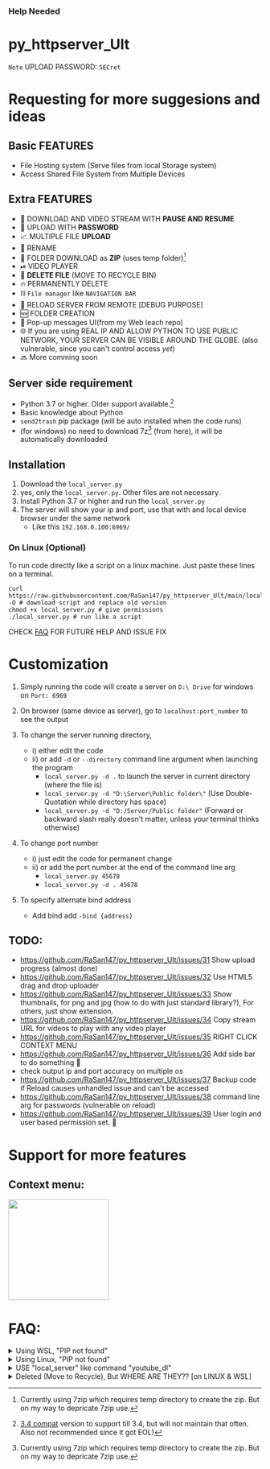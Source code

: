 ### Help Needed
# py_httpserver_Ult

` Note ` UPLOAD PASSWORD: `SECret`
# Requesting for more suggesions and ideas

Basic FEATURES
----------------------------------------------------------------
* File Hosting system (Serve files from local Storage system)
* Access Shared File System from Multiple Devices

 Extra FEATURES 
----------------------------------------------------------------
* 🔽 DOWNLOAD AND VIDEO STREAM WITH **PAUSE AND RESUME**
* 🔼 UPLOAD WITH **PASSWORD**
* 📈 MULTIPLE FILE **UPLOAD**
* 📝 RENAME
* 📁 FOLDER DOWNLOAD as **ZIP** (uses temp folder)[^1]
* ⏯ VIDEO PLAYER
* 🔁 **DELETE FILE** (MOVE TO RECYCLE BIN)
* 🔥 PERMANENTLY DELETE
* ⛓ `File manager` like `NAVIGATION BAR`
* 🧨 RELOAD SERVER FROM REMOTE [DEBUG PURPOSE]
* 🆕 FOLDER CREATION
* 💬 Pop-up messages UI(from my Web leach repo)
* 🌐 If you are using REAL IP AND ALLOW PYTHON TO USE PUBLIC NETWORK, YOUR SERVER CAN BE VISIBLE AROUND THE GLOBE. (also vulnerable, since you can't control access *yet*)
* 🔜 More comming soon

[^1]: Currently using 7zip which requires temp directory to create the zip. But on my way to depricate 7zip use.

Server side requirement
----------------------------------------------------------------
* Python 3.7 or higher. Older support available.[^2]
* Basic knowledge about Python
* `send2trash` pip package (will be auto installed when the code runs)
* (for windows) no need to download 7z[^1] (from here), it will be automatically downloaded

[^2]: [3.4 compat](https://github.com/RaSan147/py_httpserver_Ult/blob/main/src/local_server%20(py%7E3.4).py) version to support till 3.4, but will not maintain that often. Also not recommended since it got EOL)


Installation
----------------------------------------------------------------
1. Download the `local_server.py`
2. yes, only the `local_server.py`. Other files are not necessary.
3. Install Python 3.7 or higher and run the `local_server.py`
4. The server will show your ip and port, use that with and local device browser under the same network
   * Like this `192.168.0.100:6969/`

### On Linux (Optional)
To run code directly like a script on a linux machine. Just paste these lines on a terminal.
```
curl https://raw.githubusercontent.com/RaSan147/py_httpserver_Ult/main/local_server.py -O # download script and replace old version
chmod +x local_server.py # give permissions
./local_server.py # run like a script
```
CHECK [FAQ](#faq) FOR FUTURE HELP AND ISSUE FIX


# Customization
1. Simply running the code will create a server on `D:\ Drive` for windows on `Port: 6969`
1. On browser (same device as server), go to `localhost:port_number` to see the output
1. To change the server running directory, 
   - i) either edit the code  
   - ii) or add `-d` or `--directory` command line argument when launching the program
        - `local_server.py -d .` to launch the server in current directory (where the file is)
        - `local_server.py -d "D:\Server\Public folder\"`  (Use Double-Quotation while directory has space)
        - `local_server.py -d "D:/Server/Public folder"` (Forward or backward slash really doesn't matter, unless your terminal thinks otherwise)
 1. To change port number
    - i) just edit the code for permanent change  
    - ii) or add the port number at the end of the command line arg  
       -  `local_server.py 45678`
       -  `local_server.py -d . 45678`

1. To specify alternate bind address
    - Add bind add `-bind {address}`

 TODO:
--------------------------------------------------------------

* https://github.com/RaSan147/py_httpserver_Ult/issues/31 Show upload progress (almost done)
* https://github.com/RaSan147/py_httpserver_Ult/issues/32 Use HTML5 drag and drop uploader
* https://github.com/RaSan147/py_httpserver_Ult/issues/33 Show thumbnails, for png and jpg (how to do with just standard library?), For others, just show extension.
* https://github.com/RaSan147/py_httpserver_Ult/issues/34 Copy stream URL for videos to play with any video player
* https://github.com/RaSan147/py_httpserver_Ult/issues/35 RIGHT CLICK CONTEXT MENU
* https://github.com/RaSan147/py_httpserver_Ult/issues/36 Add side bar to do something 🤔
* check output ip and port accuracy on multiple os  
* https://github.com/RaSan147/py_httpserver_Ult/issues/37 Backup code if Reload causes unhandled issue and can't be accessed
* https://github.com/RaSan147/py_httpserver_Ult/issues/38 command line arg for passwords (vulnerable on reload)
* https://github.com/RaSan147/py_httpserver_Ult/issues/39 User login and user based permission set. 🔑

# Support for more features


Context menu:
--------------------------------------------------------------
  <img src="https://user-images.githubusercontent.com/34002411/174422718-e19d33b2-4937-47d7-bcc2-610141c1e437.jpg" width=200>

# FAQ:
<details>
  <summary>Using WSL, "PIP not found"</summary>
  
  Run this to install `pip3` and add `pip` to path
  ```
  sudo apt -y purge python3-pip
  sudo python3 -m pip uninstall pip
  sudo apt -y install python3-pip
  pip install --upgrade pip
  echo "export PATH=\"${HOME}/.local/bin:$PATH\"" >>"${HOME}"/.bashrc
  ```
  Re-running the file should work.
</details>

<details>
  <summary>Using Linux, "PIP not found"</summary>
  
  Run this to install `pip3`
  ```
  sudo apt -y purge python3-pip
  sudo python3 -m pip uninstall pip
  sudo apt -y install python3-pip
  pip install --upgrade pip
  ```
  Re-running the file should work.
</details>

<details>
  <summary>USE "local_server" like command "youtube_dl"</summary>
  
  **Unfortunately this is not possible yet**, I'll make sure this feature works when publish it in `PyPI pip`
</details>

<details>
  <summary>Deleted (Move to Recycle), But WHERE ARE THEY?? [on LINUX & WSL]</summary>
  
  Actually the feature is working fine, unfortunately NO-GUI mode linux and WSL don't recycle bin, so you can't find it!
  And to make things worse, **you need to manually clear the recyle bin** from `~/.local/share/Trash`
  
  **SO I'D RECOMMAND USING DELETE PARMANENTLY**
</details>

